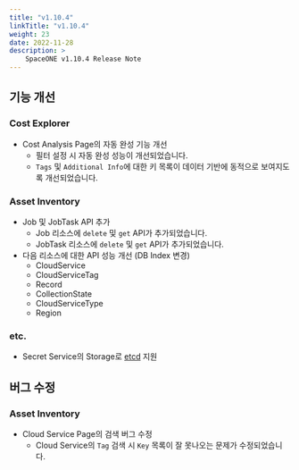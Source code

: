 ```yaml
---
title: "v1.10.4"
linkTitle: "v1.10.4"
weight: 23
date: 2022-11-28
description: >
    SpaceONE v1.10.4 Release Note
---
```


## 기능 개선
### Cost Explorer
- Cost Analysis Page의 자동 완성 기능 개선
  - 필터 설정 시 자동 완성 성능이 개선되었습니다. 
  - `Tags` 및 `Additional Info`에 대한 키 목록이 데이터 기반에 동적으로 보여지도록 개선되었습니다.
  
### Asset Inventory
- Job 및 JobTask API 추가
  - Job 리소스에 `delete` 및 `get` API가 추가되었습니다.
  - JobTask 리소스에 `delete` 및 `get` API가 추가되었습니다.
- 다음 리소스에 대한 API 성능 개선 (DB Index 변경)
  - CloudService
  - CloudServiceTag
  - Record
  - CollectionState
  - CloudServiceType
  - Region

### etc.
- Secret Service의 Storage로 [etcd](https://etcd.io/) 지원
    
## 버그 수정 
### Asset Inventory
- Cloud Service Page의 검색 버그 수정
  - Cloud Service의 `Tag` 검색 시 `Key` 목록이 잘 못나오는 문제가 수정되었습니다. 